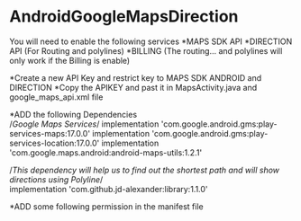 # AndroidGoogleMapsDirection



You will need to enable the following services
*MAPS SDK API
*DIRECTION API  (For Routing and polylines)
*BILLING (The routing... and polylines will only work if the Billing is enable)

*Create a new API Key and restrict key to MAPS SDK ANDROID and DIRECTION
*Copy the APIKEY and past it in MapsActivity.java and google_maps_api.xml file

*ADD the following Dependencies   
/*Google Maps Services*/
    implementation 'com.google.android.gms:play-services-maps:17.0.0'
    implementation 'com.google.android.gms:play-services-location:17.0.0'
    implementation 'com.google.maps.android:android-maps-utils:1.2.1'
    
/*This dependency will help us to find out the shortest path and will show directions using Polyline*/    
    implementation 'com.github.jd-alexander:library:1.1.0'    
        


*ADD some following permission in the manifest file
      <uses-permission android:name="android.permission.ACCESS_FINE_LOCATION" />
      <uses-permission android:name="android.permission.ACCESS_COARSE_LOCATION" />
      <uses-permission android:name="android.permission.ACCESS_NETWORK_STATE" />
      <uses-permission android:name="android.permission.INTERNET" />
      <uses-permission android:name="com.google.android.providers.gsf.permission.READ_GSERVICES" />
      
      

